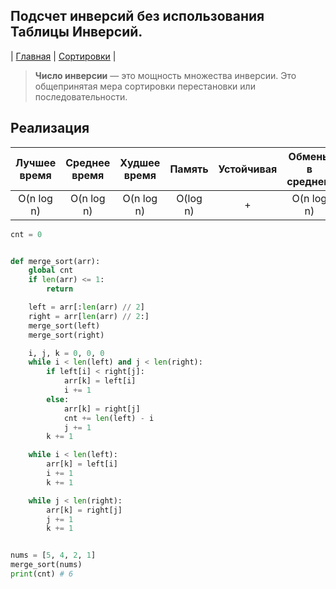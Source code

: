 Подсчет инверсий без использования Таблицы Инверсий.
----------------
| [Главная](../../../README.md#Список-алгоритмов-[russian])
| [Сортировки](../../../README.md#Сортировки)
|

> **Число инверсии** — это мощность множества инверсии. 
Это общепринятая мера сортировки перестановки или 
последовательности.


Реализация
----------
|Лучшее время|Среднее время|Худшее время    |Память   |Устойчивая|Обмены в среднем|
|:----------:|:-----------:|:--------------:|:-------:|:--------:|:--------------:|
|O(n log n)  |O(n log n)   |O(n log n)      |O(log n) |+         |O(n log n)      |

```python
cnt = 0


def merge_sort(arr):
    global cnt
    if len(arr) <= 1:
        return

    left = arr[:len(arr) // 2]
    right = arr[len(arr) // 2:]
    merge_sort(left)
    merge_sort(right)

    i, j, k = 0, 0, 0
    while i < len(left) and j < len(right):
        if left[i] < right[j]:
            arr[k] = left[i]
            i += 1
        else:
            arr[k] = right[j]
            cnt += len(left) - i
            j += 1
        k += 1

    while i < len(left):
        arr[k] = left[i]
        i += 1
        k += 1

    while j < len(right):
        arr[k] = right[j]
        j += 1
        k += 1


nums = [5, 4, 2, 1]
merge_sort(nums)
print(cnt) # 6
```